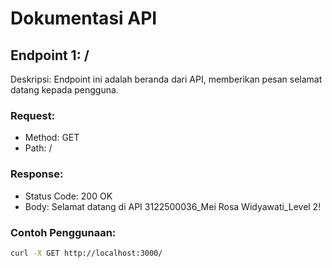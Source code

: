 # Dokumentasi API

## Endpoint 1: /

Deskripsi: Endpoint ini adalah beranda dari API, memberikan pesan selamat datang kepada pengguna.

### Request:

- Method: GET
- Path: /

### Response:

- Status Code: 200 OK
- Body:
Selamat datang di API 3122500036_Mei Rosa Widyawati_Level 2!


### Contoh Penggunaan:

```bash
curl -X GET http://localhost:3000/
